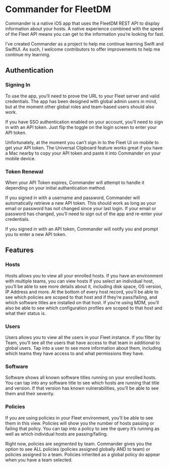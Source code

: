 # Commander for FleetDM
Commander is a native iOS app that uses the FleetDM REST API to display information about your hosts. A native experience combined with the speed of the Fleet API means you can get to the information you’re looking for fast.

I’ve created Commander as a project to help me continue learning Swift and SwiftUI. As such, I welcome contributors to offer improvements to help me continue my learning.

## Authentication

### Signing In
To use the app, you’ll need to prove the URL to your Fleet server and valid credentials. The app has been designed with global admin users in mind, but at the moment other global roles and team-based users should also work.

If you have SSO authentication enabled on your account, you’ll need to sign in with an API token. Just flip the toggle on the login screen to enter your API token.

Unfortunately, at the moment you can’t sign in to the Fleet UI on mobile to get your API token. The Universal Clipboard feature works great if you have a Mac nearby to copy your API token and paste it into Commander on your mobile device.

### Token Renewal
When your API Token expires, Commander will attempt to handle it depending on your initial authentication method.

If you signed in with a username and password, Commander will automatically retrieve a new API token. This should work as long as your email or password has not changed since your last login. If your email or password has changed, you’ll need to sign out of the app and re-enter your credentials.

If you signed in with an API token, Commander will notify you and prompt you to enter a new API token.

## Features
### Hosts
Hosts allows you to view all your enrolled hosts. If you have an environment with multiple teams, you can view hosts 
If you select an individual host, you’ll be able to see more details about it, including disk space, OS version, IP Address and more.
At the bottom of every host record, you’ll be able to see which policies are scoped to that host and if they’re pass/failing, and which software titles are installed on that host. If you’re using MDM, you’ll also be able to see which configuration profiles are scoped to that host and what their status is.

### Users
Users allows you to view all the users in your Fleet instance.
If you filter by Team, you’ll see all the users that have access to that team in additional to global users. Tap into a user to see more information about them, including which teams they have access to and what permissions they have.

### Software
Software shows all known software titles running on your enrolled hosts. You can tap into any software title to see which hosts are running that title and version. If that version has known vulnerabilities, you’ll be able to see them and their severity.

### Policies
If you are using policies in your Fleet environment, you’ll be able to see them in this view. Policies will show you the number of hosts passing or failing that policy. You can tap into a policy to see the query it’s running as well as which individual hosts are passing/failing.

Right now, policies are segmented by team. Commander gives you the option to see ALL policies (policies assigned globally AND to team) or policies assigned to a team. Policies inherited as a global policy do appear when you have a team selected.